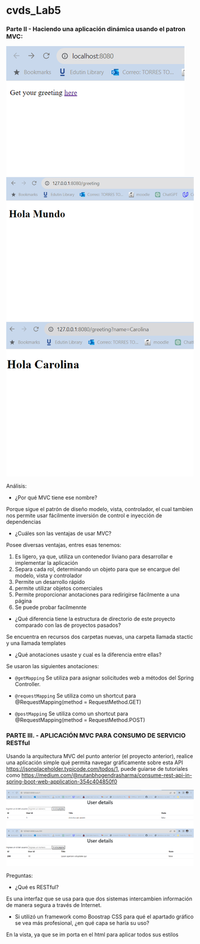 # cvds_Lab5

### Parte II - Haciendo una aplicación dinámica usando el patron MVC:

![](/src/main/resources/img/Home.png)
![](/src/main/resources/img/HelloName.png)
![](/src/main/resources/img/HelloWorld.png)

Análisis:

- ¿Por qué MVC tiene ese nombre?

Porque sigue el patrón de diseño modelo, vista, controlador, el cual tambien nos permite usar fácilmente inversión de control e inyección de dependencias 

- ¿Cuáles son las ventajas de usar MVC?

Posee diversas ventajas, entres esas tenemos:

1. Es ligero, ya que, utiliza un contenedor liviano para desarrollar e implementar la aplicación
2. Separa cada rol, determinando un objeto para que se encargue del modelo, vista y controlador
3. Permite un desarrollo rápido
4. permite utilizar objetos comerciales
5. Permite proporcionar anotaciones para redirigirse fácilmente a una página
6. Se puede probar facilmennte 

- ¿Qué diferencia tiene la estructura de directorio de este proyecto comparado con las de proyectos pasados?

Se encuentra en recursos dos carpetas nuevas, una carpeta llamada stactic y una llamada templates

- ¿Qué anotaciones usaste y cual es la diferencia entre ellas?

Se usaron las siguientes anotaciones:

* `@getMapping` Se utiliza para asignar solicitudes web a métodos del Spring Controller.

* `@requestMapping` Se utiliza como un shortcut para @RequestMapping(method = RequestMethod.GET)

* `@postMapping` Se utiliza como un shortcut para @RequestMapping(method = RequestMethod.POST)

### PARTE III. - APLICACIÓN MVC PARA CONSUMO DE SERVICIO RESTful

Usando la arquitectura MVC del punto anterior (el proyecto anterior), realice una aplicación simple qué permita navegar gráficamente sobre esta API https://jsonplaceholder.typicode.com/todos/1, puede guiarse de tutoriales como https://medium.com/@nutanbhogendrasharma/consume-rest-api-in-spring-boot-web-application-354c404850f0

![](/src/main/resources/img/Todo1.png)
![](/src/main/resources/img/Todo200.png)

Preguntas:

- ¿Qué es RESTful?

Es una interfaz que se usa para que dos sistemas intercambien información de manera segura a través de Internet.

- Si utilizó un framework como Boostrap CSS para qué el apartado gráfico se vea más profesional, ¿en qué capa se haría su uso?

En la vista, ya que se im porta en el html para aplicar todos sus estilos

